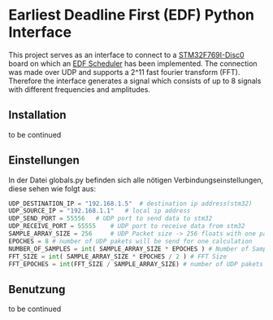 # Earliest Deadline First (EDF) Python Interface

This project serves as an interface to connect to a [STM32F769I-Disc0](https://www.st.com/en/evaluation-tools/32f769idiscovery.html) board on which an [EDF Scheduler](https://gitlab.fa-wi.de/punicawaikiki/edf-python-interface) has been implemented.
The connection was made over UDP and supports a 2^11 fast fourier transform (FFT). Therefore the interface generates a signal which consists of up to 8 signals with different frequencies and amplitudes.

## Installation

to be continued

## Einstellungen

In der Datei globals.py befinden sich alle nötigen Verbindungseinstellungen, diese sehen wie folgt aus:

```python
UDP_DESTINATION_IP = "192.168.1.5"  # destination ip address(stm32)
UDP_SOURCE_IP = "192.168.1.1"   # local ip address
UDP_SEND_PORT = 55556   # UDP port to send data to stm32
UDP_RECEIVE_PORT = 55555    # UDP port to receive data from stm32
SAMPLE_ARRAY_SIZE = 256     # UDP Packet size -> 256 floats with one paket will be send
EPOCHES = 8 # number of UDP pakets will be send for one calculation
NUMBER_OF_SAMPLES = int( SAMPLE_ARRAY_SIZE * EPOCHES ) # Number of Samples
FFT_SIZE = int( SAMPLE_ARRAY_SIZE * EPOCHES / 2 ) # FFT Size
FFT_EPOCHES = int(FFT_SIZE / SAMPLE_ARRAY_SIZE) # number of UDP pakets will be send back to host
```

## Benutzung

to be continued
